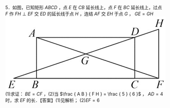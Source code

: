 5．如图，已知矩形 $A B C D$ ，点 $E$ 在 $C B$ 延长线上，点 $F$ 在 $B C$ 延长线上，过点 $F$ 作 $F H \perp E F$ 交 $E D$ 的延长线于点 $H$ ，连结 $A F$ 交 $E H$ 于点 $G$ ， $G E = G H$
![](<../../qs_image_DB/专题1-2_一文吃透相似三角形12个模型·共14类题型（解析版）/27f22fe74793a38879da2f178fe1414420d40212a86040740ea6f0c6bfb9d8a3.jpg>)
(1)求证： $B E = C F$ ，(2)当 $\frac { A B } { F H } = \frac { 5 } { 6 }$ ， $A D = 4$ 时，求 $E F$ 的长．【答案】(1)见解析； $( 2 ) E F = 6$
